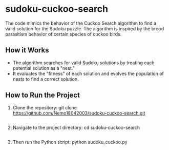 # sudoku-cuckoo-search
 The code mimics the behavior of the Cuckoo Search algorithm to find a valid solution for the Sudoku puzzle.
The algorithm is inspired by the brood parasitism behavior of certain species of cuckoo birds.
## How it Works
- The algorithm searches for valid Sudoku solutions by treating each potential solution as a "nest."
- It evaluates the "fitness" of each solution and evolves the population of nests to find a correct solution.
## How to Run the Project
1. Clone the repository:
   git clone https://github.com/Nemo18042003/sudoku-cuckoo-search.git
   ```
2. Navigate to the project directory:
   cd sudoku-cuckoo-search
   ```
3. Then run the Python script:
   python sudoku_cuckoo.py
   ```


